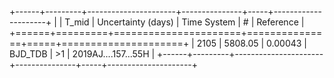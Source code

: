 +------+---------+----------------------+---------------+-----+---------------------+
|      |   T_mid |   Uncertainty (days) | Time System   | #   | Reference           |
+======+=========+======================+===============+=====+=====================+
| 2105 | 5808.05 |              0.00043 | BJD_TDB       | >1  | 2019AJ....157...55H |
+------+---------+----------------------+---------------+-----+---------------------+